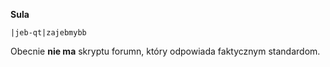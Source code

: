 **Sula**

``|jeb-qt|zajebmybb``

Obecnie **nie ma** skryptu forumn, który odpowiada faktycznym standardom.